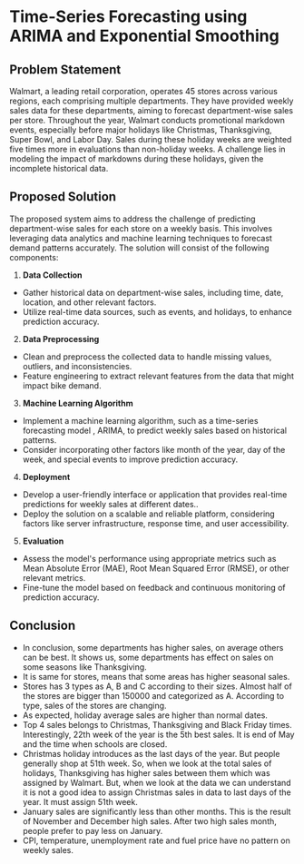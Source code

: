 # Time-Series Forecasting using ARIMA and Exponential Smoothing

## Problem Statement

Walmart, a leading retail corporation, operates 45 stores across various regions, each comprising multiple departments. They have provided weekly sales data for these departments, aiming to forecast department-wise sales per store. Throughout the year, Walmart conducts promotional markdown events, especially before major holidays like Christmas, Thanksgiving, Super Bowl, and Labor Day. Sales during these holiday weeks are weighted five times more in evaluations than non-holiday weeks. A challenge lies in modeling the impact of markdowns during these holidays, given the incomplete historical data.​

## Proposed Solution

The proposed system aims to address the challenge of predicting department-wise sales for each store on a weekly basis. This involves leveraging data
analytics and machine learning techniques to forecast demand patterns accurately. The solution will consist of the following components:

1. **Data Collection**
- Gather historical data on department-wise sales, including time, date, location, and other relevant factors.
- Utilize real-time data sources, such as events, and holidays, to enhance prediction accuracy.

2. **Data Preprocessing**
- Clean and preprocess the collected data to handle missing values, outliers, and inconsistencies.
- Feature engineering to extract relevant features from the data that might impact bike demand.

3. **Machine Learning Algorithm**
- Implement a machine learning algorithm, such as a time-series forecasting model , ARIMA, to predict weekly sales based on historical patterns.
- Consider incorporating other factors like month of the year, day of the week, and special events to improve prediction accuracy.

4. **Deployment**
- Develop a user-friendly interface or application that provides real-time predictions for weekly sales at different dates..
- Deploy the solution on a scalable and reliable platform, considering factors like server infrastructure, response time, and user accessibility.

5. **Evaluation**
- Assess the model's performance using appropriate metrics such as Mean Absolute Error (MAE), Root Mean Squared Error (RMSE), or other relevant
metrics.
- Fine-tune the model based on feedback and continuous monitoring of prediction accuracy.
  
## Conclusion

- In conclusion, some departments has higher sales, on average others can be best. It shows us, some departments has effect on sales on some seasons like Thanksgiving.
- It is same for stores, means that some areas has higher seasonal sales.
- Stores has 3 types as A, B and C according to their sizes. Almost half of the stores are bigger than 150000 and categorized as A. According to type, sales of the stores are changing.
- As expected, holiday average sales are higher than normal dates.
- Top 4 sales belongs to Christmas, Thanksgiving and Black Friday times. Interestingly, 22th week of the year is the 5th best sales. It is end of May and the time when schools are closed.
- Christmas holiday introduces as the last days of the year. But people generally shop at 51th week. So, when we look at the total sales of holidays, Thanksgiving has higher sales between them which was assigned by Walmart. But, when we look at the data we can understand it is not a good idea to assign Christmas sales in data to last days of the year. It must assign 51th week.
- January sales are significantly less than other months. This is the result of November and December high sales. After two high sales month, people prefer to pay less on January.
- CPI, temperature, unemployment rate and fuel price have no pattern on weekly sales.
